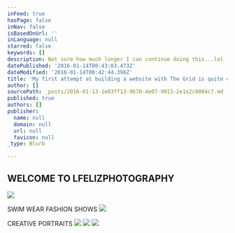 ```yaml
---
inFeed: true
hasPage: false
inNav: false
isBasedOnUrl: ''
inLanguage: null
starred: false
keywords: []
description: Not sure how much longer I can continue doing this...lol
datePublished: '2016-01-14T00:43:03.473Z'
dateModified: '2016-01-14T00:42:44.396Z'
title: 'My first attempt at building a website with The Grid is quite challenging '
author: []
sourcePath: _posts/2016-01-13-1e03ff13-9b70-4e07-9013-2e1e2c0004c7.md
published: true
authors: []
publisher:
  name: null
  domain: null
  url: null
  favicon: null
_type: Blurb

---
```

## WELCOME TO LFELIZPHOTOGRAPHY
![](https://s3-us-west-2.amazonaws.com/the-grid-img/p/d45a533bd65dee97a56d27facf6f156daa9a08cb.jpg)

SWIM WEAR FASHION SHOWS ![](https://the-grid-user-content.s3-us-west-2.amazonaws.com/ea9eb6c3-06a5-481e-ae0a-723c4e1efca0.jpg)

CREATIVE PORTRAITS
![](https://the-grid-user-content.s3-us-west-2.amazonaws.com/acf1555f-a411-465e-b117-7eb3e1c9618b.jpg)
![](https://the-grid-user-content.s3-us-west-2.amazonaws.com/f0f9de56-623f-4d2b-b2e8-ce8e41ffa05a.jpg)
![](https://the-grid-user-content.s3-us-west-2.amazonaws.com/07948b5d-d977-4342-afdb-6078589fb408.jpg)